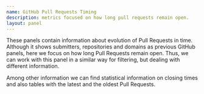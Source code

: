 ```yaml
---
name: GitHub Pull Requests Timing
description: metrics focused on how long pull requests remain open.
layout: panel
---
```


These panels contain information about evolution of Pull Requests in time.
Although it shows submitters, repositories and domains as previous GitHub panels,
here we focus on how long Pull Requests remain open.  Thus, we can work with
this panel in a similar way for filtering, but dealing with different information.

Among other information we can find statistical information on closing times and
also tables with the latest and the oldest Pull Requests.
